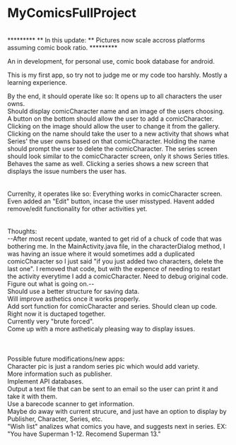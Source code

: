 # MyComicsFullProject
  <br />
*********  
** In this update:  
** Pictures now scale accross platforms assuming comic book ratio.  
*********

An in development, for personal use, comic book database for android.

This is my first app, so try not to judge me or my code too harshly.  Mostly a learning experience.

By the end, it should operate like so:
It opens up to all characters the user owns.  
Should display comicCharacter name and an image of the users choosing.
A button on the bottom should allow the user to add a comicCharacter.
Clicking on the image should allow the user to change it from the gallery.  
Clicking on the name should take the user to a new activity that shows what Series' the user owns based on that comicCharacter.
Holding the name should prompt the user to delete the comicCharacter.
The series screen should look similar to the comicCharacter screen, only it shows Series titles.  Behaves the same as well.
Clicking a series shows a new screen that displays the issue numbers the user has.
  <br />
  <br />
  <br />
Currenlty, it operates like so:
Everything works in comicCharacter screen. Even added an "Edit" button, incase the user misstyped. Havent added remove/edit functionality for
other activities yet.
  <br />
  <br />
  <br />
Thoughts:  
--After most recent update, wanted to get rid of a chuck of code that was bothering me.  In the 
MainActivity.java file, in the characterDialog method, I was having an issue where it would sometimes add a duplicated
comicCharacter so I just said "if you just added two characters, delete the last one".  I removed that code, but with the expence of
needing to restart the activity everytime I add a comicCharacter. Need to debug original code. Figure out what is going on.--
  <br />
Should use a better structure for saving data.  
Will improve asthetics once it works properly.  
Add sort function for comicCharacter and series.
Should clean up code.  Right now it is ductaped together.  
Currently very "brute forced".  
Come up with a more astheticaly pleasing way to display issues.  
  <br />
  <br />
  <br />
Possible future modifications/new apps:  
Character pic is just a random series pic which would add variety.  
More information such as publisher.  
Implement API databases.  
Output a text file that can be sent to an email so the user can print it and take it with them.  
Use a barecode scanner to get information.  
Maybe do away with current strucure, and just have an option to display by Publisher, Character, Series, etc.  
"Wish list" analizes what comics you have, and suggests next in series. EX: "You have Superman 1-12. Recomend Superman 13."  
